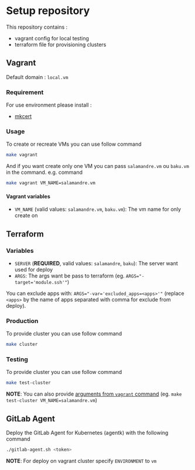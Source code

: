 # Setup repository

This repository contains :

- vagrant config for local testing
- terraform file for provisioning clusters

## Vagrant

Default domain : `local.vm`

### Requirement

For use environment please install :

- [mkcert](https://github.com/FiloSottile/mkcert)

### Usage

To create or recreate VMs you can use follow command

```sh
make vagrant
```

And if you want create only one VM you can pass `salamandre.vm` ou `baku.vm` in the command. e.g. command

```sh
make vagrant VM_NAME=salamandre.vm
```

#### Vagrant variables

- `VM_NAME` (valid values: `salamandre.vm`, `baku.vm`): The vm name for only create on

## Terraform

### Variables

- `SERVER` (**REQUIRED**, valid values: `salamandre`, `baku`): The server want used for deploy
- `ARGS`: The args want be pass to terraform (eg. `ARGS="-target='module.ssh'"`)

You can exclude apps with: `ARGS="-var='excluded_apps=<apps>'"` (replace `<apps>` by the name of apps separated with comma for exclude from deploy).

### Production

To provide cluster you can use follow command

```sh
make cluster
```

### Testing

To provide cluster you can use follow command

```sh
make test-cluster
```

**NOTE**: You can also provide [arguments from `vagrant` command](#vagrant-variables) (eg. `make test-cluster VM_NAME=salamandre.vm`)

## GitLab Agent

Deploy the GitLab Agent for Kubernetes (agentk) with the following command

```sh
./gitlab-agent.sh <token>
```

**NOTE**: For deploy on vagrant cluster specify `ENVIRONMENT` to `vm`
